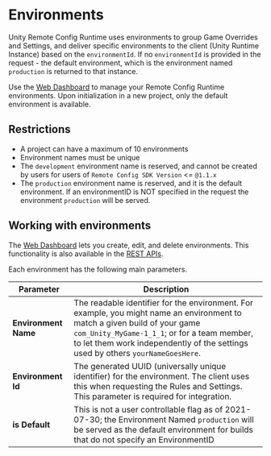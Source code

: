 # Environments

Unity Remote Config Runtime uses environments to group Game Overrides and Settings, and deliver specific environments to the client (Unity Runtime Instance) based on the `environmentId`. If no `environmentId` is provided in the request - the default environment, which is the environment named `production` is returned to that instance.

Use the [Web Dashboard](http://dashboard.unity3d.com/remote-config) to manage your Remote Config Runtime environments. Upon initialization in a new project, only the default environment is available.

## Restrictions

- A project can have a maximum of 10 environments
- Environment names must be unique
- The `development` environment name is reserved, and cannot be created by users for users of `Remote Config SDK Version` <= `@1.1.x`
- The `production` environment name is reserved, and it is the default environment. If an environmentID is NOT specified in the request the environment `production` will be served.

## Working with environments
The [Web Dashboard](http://dashboard.unity3d.com/remote-config) lets you create, edit, and delete environments. This functionality is also available in the [REST APIs](RESTAPI.md).

Each environment has the following main parameters.

| **Parameter** | **Description** |
| ------------- | --------------- |
| **Environment Name** | The readable identifier for the environment. For example, you might name an environment to match a given build of your game `com_Unity_MyGame-1_1_1`; or for a team member, to let them work independently of the settings used by others `yourNameGoesHere`.|
| **Environment Id** | The generated UUID (universally unique identifier) for the environment. The client uses this when requesting the Rules and Settings. <br>This parameter is required for integration.|
| **is Default** | This is not a user controllable flag as of 2021-07-30; the Environment Named `production` will be served as the default environment for builds that do not specify an EnvironmentID|
